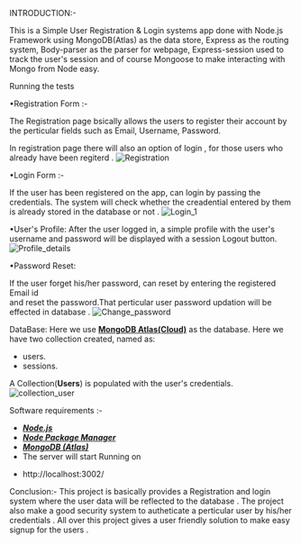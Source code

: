 </h1>

INTRODUCTION:-

This is a Simple User Registration & Login systems app done with Node.js Framework using MongoDB(Atlas) as the data store, Express as the routing system, Body-parser as the parser for webpage, Express-session used  to track the user's session and of course Mongoose to make interacting with Mongo from Node easy.

Running the tests

•Registration Form :-

The Registration page bsically allows the users to register their account by the perticular fields such as Email, Username, Password.

In registration page there will also an option of login , for those users who already have been regiterd .
![Registration](https://user-images.githubusercontent.com/86963570/125126507-d7262c80-e118-11eb-82eb-eeaf0d0901ab.png)


•Login Form :-
 
If the user has been registered on the app, can login by passing the credentials. The system will check whether the creadential entered by them is already stored in the database or not . 
![Login_1](https://user-images.githubusercontent.com/86963570/125126386-a8a85180-e118-11eb-9d3c-5d6a89c4f389.png)


•User's Profile:
After the user logged in, a simple profile with the user's username and password will be displayed with a session Logout button.
![Profile_details](https://user-images.githubusercontent.com/86963570/125126476-cd9cc480-e118-11eb-8c64-b8b797c7fb9b.png)

•Password Reset:

If the user forget his/her password, can reset by entering the registered Email id <br>and reset the password.That perticular user password updation will be effected in database .
![Change_password](https://user-images.githubusercontent.com/86963570/125126604-f91faf00-e118-11eb-97c1-858fabf0de72.png)

DataBase:
Here we use **[MongoDB Atlas(Cloud)](https://www.mongodb.com/cloud/atlas)** as the database. Here we have two collection created, named as:
- users.
- sessions.

A Collection(**Users**) is populated with the user's credentials.
![collection_user](https://user-images.githubusercontent.com/86963570/125126660-0d63ac00-e119-11eb-9161-9db8ba8f4744.png)

Software requirements :-
- ***[Node.js](https://nodejs.org/en/)***
- ***[Node Package Manager](https://www.npmjs.com/get-npm)***
- ***[MongoDB (Atlas)](https://www.mongodb.com/cloud/atlas)***
- The server will start Running on
+ http://localhost:3002/


Conclusion:-
This project is basically provides a Registration and login system where the user data will be reflected to the database .
The project also make a good security system to autheticate a perticular user by his/her credentials .
All over this project gives a user friendly solution to make easy signup for the users .

